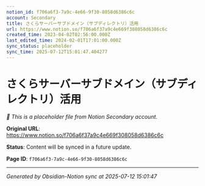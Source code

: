 ```yaml
---
notion_id: f706a6f3-7a9c-4e66-9f30-8058d6386c6c
account: Secondary
title: さくらサーバーサブドメイン（サブディレクトリ）活用
url: https://www.notion.so/f706a6f37a9c4e669f308058d6386c6c
created_time: 2023-04-02T02:56:00.000Z
last_edited_time: 2024-02-01T17:01:00.000Z
sync_status: placeholder
sync_time: 2025-07-12T15:01:47.404277
---
```


# さくらサーバーサブドメイン（サブディレクトリ）活用

*🔄 This is a placeholder file from Notion Secondary account.*

**Original URL**: https://www.notion.so/f706a6f37a9c4e669f308058d6386c6c

**Status**: Content will be synced in a future update.

**Page ID**: `f706a6f3-7a9c-4e66-9f30-8058d6386c6c`

---

*Generated by Obsidian-Notion sync at 2025-07-12 15:01:47*
